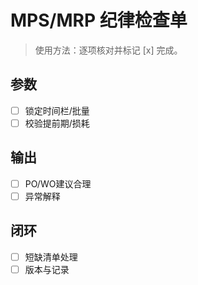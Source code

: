 # MPS/MRP 纪律检查单

> 使用方法：逐项核对并标记 [x] 完成。

## 参数

- [ ] 锁定时间栏/批量
- [ ] 校验提前期/损耗

## 输出

- [ ] PO/WO建议合理
- [ ] 异常解释

## 闭环

- [ ] 短缺清单处理
- [ ] 版本与记录
